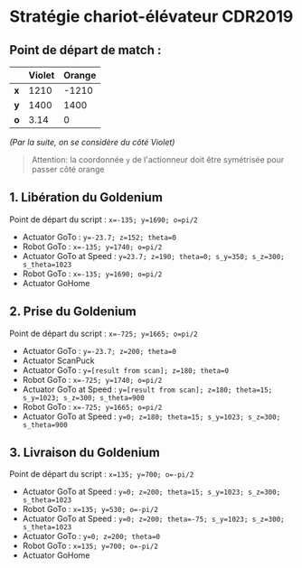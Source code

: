 # Stratégie chariot-élévateur CDR2019

## Point de départ de match :
|     |Violet|Orange|
|-----|------|------|
|**x**|1210  |-1210 |
|**y**|1400  |1400  |
|**o**|3.14  |0     |

_(Par la suite, on se considère du côté Violet)_
> Attention: la coordonnée `y` de l'actionneur doit être symétrisée pour passer côté orange


## 1. Libération du Goldenium
Point de départ du script : `x=-135; y=1690; o=pi/2`

* Actuator GoTo : `y=-23.7; z=152; theta=0`
* Robot GoTo : `x=-135; y=1740; o=pi/2`
* Actuator GoTo at Speed : `y=23.7; z=190; theta=0; s_y=350; s_z=300; s_theta=1023`
* Robot GoTo : `x=-135; y=1690; o=pi/2`
* Actuator GoHome


## 2. Prise du Goldenium
Point de départ du script : `x=-725; y=1665; o=pi/2`

* Actuator GoTo : `y=-23.7; z=200; theta=0`
* Actuator ScanPuck
* Actuator GoTo : `y=[result from scan]; z=180; theta=0`
* Robot GoTo : `x=-725; y=1740; o=pi/2`
* Actuator GoTo at Speed : `y=[result from scan]; z=180; theta=15; s_y=1023; s_z=300; s_theta=900`
* Robot GoTo : `x=-725; y=1665; o=pi/2`
* Actuator GoTo at Speed : `y=0; z=180; theta=15; s_y=1023; s_z=300; s_theta=900`


## 3. Livraison du Goldenium
Point de départ du script : `x=135; y=700; o=-pi/2`

* Actuator GoTo at Speed : `y=0; z=200; theta=15; s_y=1023; s_z=300; s_theta=1023`
* Robot GoTo : `x=135; y=530; o=-pi/2`
* Actuator GoTo at Speed : `y=0; z=200; theta=-75; s_y=1023; s_z=300; s_theta=1023`
* Actuator GoTo : `y=0; z=200; theta=0`
* Robot GoTo : `x=135; y=700; o=-pi/2`
* Actuator GoHome
